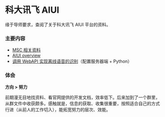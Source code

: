 # 科大讯飞 AIUI

缘于导师要求，查阅了关于科大讯飞 AIUI 平台的资料。

### 主要内容

- [MSC 相关资料](MSC)
- [AIUI overview](AIUI.md)
- [调用 WebAPI 实现离线语音的识别](WebAPI-demo)（配置服务器端 + Python）

### 体会

**方向 > 努力**

前期漫无目地找资料、看官网提供的开发文档，效率低下。后来加到了一个群里，从群文件中收获颇多。感触就是，信息的获取、收集很重要，按照适合自己的方式行进（从前人的工作切入），能拓宽努力的层次、效能。
